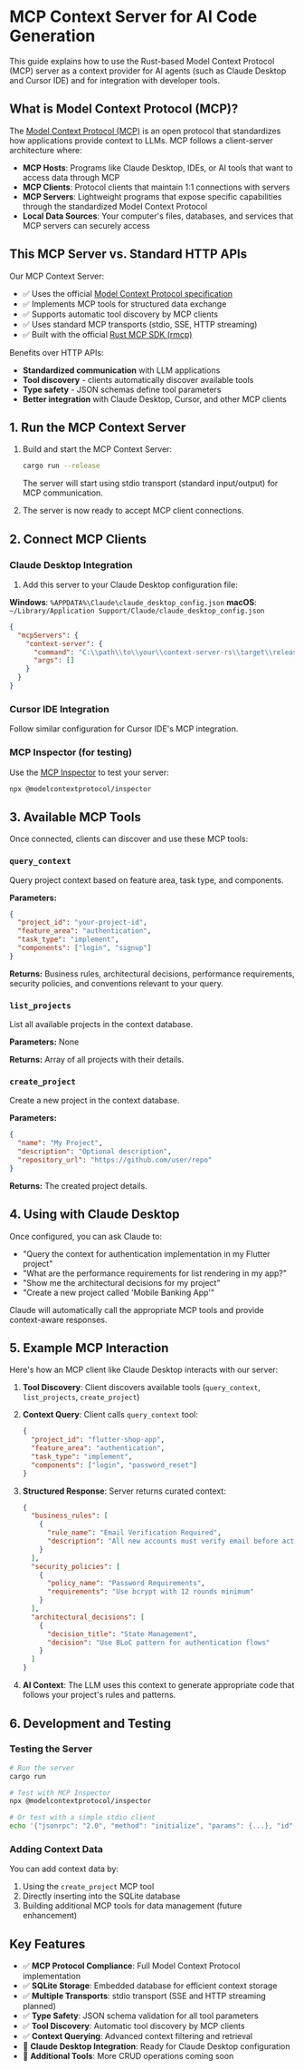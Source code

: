# MCP Context Server for AI Code Generation

This guide explains how to use the Rust-based Model Context Protocol (MCP) server as a context provider for AI agents (such as Claude Desktop and Cursor IDE) and for integration with developer tools.

## What is Model Context Protocol (MCP)?

The [Model Context Protocol (MCP)](https://modelcontextprotocol.io/introduction) is an open protocol that standardizes how applications provide context to LLMs. MCP follows a client-server architecture where:

- **MCP Hosts**: Programs like Claude Desktop, IDEs, or AI tools that want to access data through MCP
- **MCP Clients**: Protocol clients that maintain 1:1 connections with servers  
- **MCP Servers**: Lightweight programs that expose specific capabilities through the standardized Model Context Protocol
- **Local Data Sources**: Your computer's files, databases, and services that MCP servers can securely access

## This MCP Server vs. Standard HTTP APIs

Our MCP Context Server:
- ✅ Uses the official [Model Context Protocol specification](https://spec.modelcontextprotocol.io/specification/2024-11-05/)
- ✅ Implements MCP tools for structured data exchange
- ✅ Supports automatic tool discovery by MCP clients
- ✅ Uses standard MCP transports (stdio, SSE, HTTP streaming)
- ✅ Built with the official [Rust MCP SDK (rmcp)](https://github.com/modelcontextprotocol/rust-sdk)

Benefits over HTTP APIs:
- **Standardized communication** with LLM applications
- **Tool discovery** - clients automatically discover available tools
- **Type safety** - JSON schemas define tool parameters
- **Better integration** with Claude Desktop, Cursor, and other MCP clients

## 1. Run the MCP Context Server

1. Build and start the MCP Context Server:
   ```sh
   cargo run --release
   ```
   The server will start using stdio transport (standard input/output) for MCP communication.

2. The server is now ready to accept MCP client connections.

## 2. Connect MCP Clients

### Claude Desktop Integration

1. Add this server to your Claude Desktop configuration file:

**Windows**: `%APPDATA%\Claude\claude_desktop_config.json`
**macOS**: `~/Library/Application Support/Claude/claude_desktop_config.json`

```json
{
  "mcpServers": {
    "context-server": {
      "command": "C:\\path\\to\\your\\context-server-rs\\target\\release\\context-server-rs.exe",
      "args": []
    }
  }
}
```

### Cursor IDE Integration

Follow similar configuration for Cursor IDE's MCP integration.

### MCP Inspector (for testing)

Use the [MCP Inspector](https://github.com/modelcontextprotocol/inspector) to test your server:

```bash
npx @modelcontextprotocol/inspector
```

## 3. Available MCP Tools

Once connected, clients can discover and use these MCP tools:

### `query_context`
Query project context based on feature area, task type, and components.

**Parameters:**
```json
{
  "project_id": "your-project-id",
  "feature_area": "authentication", 
  "task_type": "implement",
  "components": ["login", "signup"]
}
```

**Returns:** Business rules, architectural decisions, performance requirements, security policies, and conventions relevant to your query.

### `list_projects`
List all available projects in the context database.

**Parameters:** None

**Returns:** Array of all projects with their details.

### `create_project`
Create a new project in the context database.

**Parameters:**
```json
{
  "name": "My Project",
  "description": "Optional description",
  "repository_url": "https://github.com/user/repo"
}
```

**Returns:** The created project details.

## 4. Using with Claude Desktop

Once configured, you can ask Claude to:

- "Query the context for authentication implementation in my Flutter project"
- "What are the performance requirements for list rendering in my app?"
- "Show me the architectural decisions for my project"
- "Create a new project called 'Mobile Banking App'"

Claude will automatically call the appropriate MCP tools and provide context-aware responses.

## 5. Example MCP Interaction

Here's how an MCP client like Claude Desktop interacts with our server:

1. **Tool Discovery**: Client discovers available tools (`query_context`, `list_projects`, `create_project`)

2. **Context Query**: Client calls `query_context` tool:
   ```json
   {
     "project_id": "flutter-shop-app",
     "feature_area": "authentication", 
     "task_type": "implement",
     "components": ["login", "password_reset"]
   }
   ```

3. **Structured Response**: Server returns curated context:
   ```json
   {
     "business_rules": [
       {
         "rule_name": "Email Verification Required",
         "description": "All new accounts must verify email before activation"
       }
     ],
     "security_policies": [
       {
         "policy_name": "Password Requirements",
         "requirements": "Use bcrypt with 12 rounds minimum"
       }
     ],
     "architectural_decisions": [
       {
         "decision_title": "State Management",
         "decision": "Use BLoC pattern for authentication flows"
       }
     ]
   }
   ```

4. **AI Context**: The LLM uses this context to generate appropriate code that follows your project's rules and patterns.

## 6. Development and Testing

### Testing the Server

```bash
# Run the server
cargo run

# Test with MCP Inspector
npx @modelcontextprotocol/inspector

# Or test with a simple stdio client
echo '{"jsonrpc": "2.0", "method": "initialize", "params": {...}, "id": 1}' | cargo run
```

### Adding Context Data

You can add context data by:
1. Using the `create_project` MCP tool
2. Directly inserting into the SQLite database
3. Building additional MCP tools for data management (future enhancement)

## Key Features

- ✅ **MCP Protocol Compliance**: Full Model Context Protocol implementation
- ✅ **SQLite Storage**: Embedded database for efficient context storage
- ✅ **Multiple Transports**: stdio transport (SSE and HTTP streaming planned)
- ✅ **Type Safety**: JSON schema validation for all tool parameters
- ✅ **Tool Discovery**: Automatic tool discovery by MCP clients
- ✅ **Context Querying**: Advanced context filtering and retrieval
- 🚧 **Claude Desktop Integration**: Ready for Claude Desktop configuration
- 🚧 **Additional Tools**: More CRUD operations coming soon

